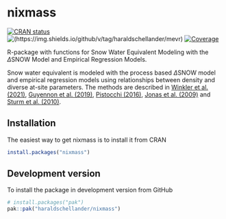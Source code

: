 # nixmass

<!-- badges: start -->
<!--[![Lifecycle: experimental](https://img.shields.io/badge/lifecycle-experimental-orange.svg)](https://lifecycle.r-lib.org/articles/stages.html#experimental)-->
[![CRAN status](https://www.r-pkg.org/badges/version/nixmass)](https://CRAN.R-project.org/package=nixmass)
![(https://img.shields.io/github/v/tag/haraldschellander/mevr)](https://img.shields.io/github/v/tag/haraldschellander/nixmass?include_prereleases)
[![Coverage](https://img.shields.io/codecov/c/github/haraldschellander/nixmass)](https://app.codecov.io/gh/haraldschellander/nixmass)
<!-- badges: end -->

R-package with functions for Snow Water Equivalent Modeling with the $\Delta\text{SNOW}$ Model and Empirical Regression Models.

Snow water equivalent is modeled with the process based $\Delta\text{SNOW}$ model and empirical regression models using relationships between density and diverse at-site parameters. The methods are described in [Winkler et al. (2021)](https://doi.org/10.5194/hess-25-1165-2021), [Guyennon et al. (2019)](https://doi.org/10.1016/j.coldregions.2019.102859), [Pistocchi (2016)](https://doi.org/10.1016/j.ejrh.2016.03.0049), [Jonas et al. (2009)](https://doi.org/10.1016/j.jhydrol.2009.09.021) and [Sturm et al. (2010)](https://doi.org/10.1175/2010JHM1202.1).

## Installation

The easiest way to get nixmass is to install it from CRAN
```r 
install.packages("nixmass")
```


## Development version
To install the package in development version from GitHub

```r
# install.packages("pak")
pak::pak("haraldschellander/nixmass")
```
